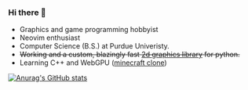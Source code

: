 ### Hi there 👋

- Graphics and game programming hobbyist
- Neovim enthusiast
- Computer Science (B.S.) at Purdue Univeristy.
- <s>Working and a custom, blazingly fast [2d graphics library](https://github.com/williamhCode/cyclone) for python.</s>
- Learning C++ and WebGPU ([minecraft clone](https://github.com/williamhCode/minecraft_webgpu))

[![Anurag's GitHub stats](https://github-readme-stats.vercel.app/api?username=williamhCode&show_icons=true)](https://github.com/anuraghazra/github-readme-stats)

<!--
**williamhCode/williamhCode** is a ✨ _special_ ✨ repository because its `README.md` (this file) appears on your GitHub profile.

Here are some ideas to get you started:

- 🔭 I’m currently working on ...
- 🌱 I’m currently learning ...
- 👯 I’m looking to collaborate on ...
- 🤔 I’m looking for help with ...
- 💬 Ask me about ...
- 📫 How to reach me: ...
- 😄 Pronouns: ...
- ⚡ Fun fact: ...
-->
